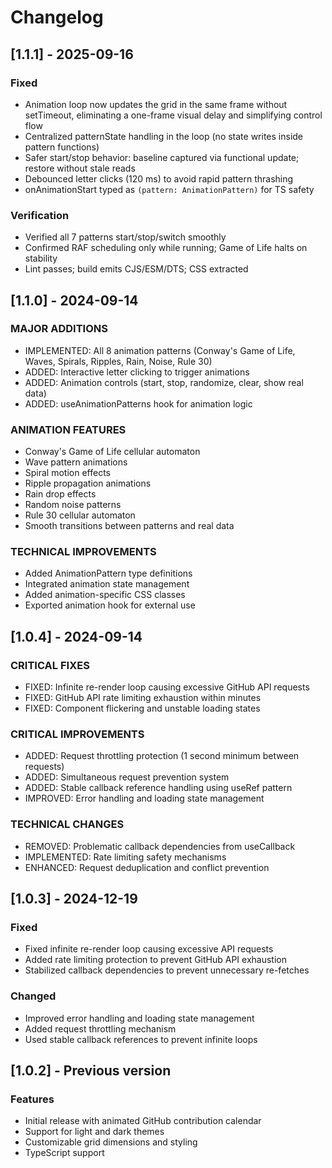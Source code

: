 # Changelog

## [1.1.1] - 2025-09-16
### Fixed
- Animation loop now updates the grid in the same frame without setTimeout, eliminating a one-frame visual delay and simplifying control flow
- Centralized patternState handling in the loop (no state writes inside pattern functions)
- Safer start/stop behavior: baseline captured via functional update; restore without stale reads
- Debounced letter clicks (120 ms) to avoid rapid pattern thrashing
- onAnimationStart typed as `(pattern: AnimationPattern)` for TS safety

### Verification
- Verified all 7 patterns start/stop/switch smoothly
- Confirmed RAF scheduling only while running; Game of Life halts on stability
- Lint passes; build emits CJS/ESM/DTS; CSS extracted

## [1.1.0] - 2024-09-14
### MAJOR ADDITIONS
- IMPLEMENTED: All 8 animation patterns (Conway's Game of Life, Waves, Spirals, Ripples, Rain, Noise, Rule 30)
- ADDED: Interactive letter clicking to trigger animations
- ADDED: Animation controls (start, stop, randomize, clear, show real data)
- ADDED: useAnimationPatterns hook for animation logic

### ANIMATION FEATURES
- Conway's Game of Life cellular automaton
- Wave pattern animations
- Spiral motion effects  
- Ripple propagation animations
- Rain drop effects
- Random noise patterns
- Rule 30 cellular automaton
- Smooth transitions between patterns and real data

### TECHNICAL IMPROVEMENTS
- Added AnimationPattern type definitions
- Integrated animation state management
- Added animation-specific CSS classes
- Exported animation hook for external use

## [1.0.4] - 2024-09-14
### CRITICAL FIXES
- FIXED: Infinite re-render loop causing excessive GitHub API requests
- FIXED: GitHub API rate limiting exhaustion within minutes
- FIXED: Component flickering and unstable loading states

### CRITICAL IMPROVEMENTS  
- ADDED: Request throttling protection (1 second minimum between requests)
- ADDED: Simultaneous request prevention system
- ADDED: Stable callback reference handling using useRef pattern
- IMPROVED: Error handling and loading state management

### TECHNICAL CHANGES
- REMOVED: Problematic callback dependencies from useCallback
- IMPLEMENTED: Rate limiting safety mechanisms
- ENHANCED: Request deduplication and conflict prevention

## [1.0.3] - 2024-12-19
### Fixed
- Fixed infinite re-render loop causing excessive API requests
- Added rate limiting protection to prevent GitHub API exhaustion
- Stabilized callback dependencies to prevent unnecessary re-fetches

### Changed
- Improved error handling and loading state management
- Added request throttling mechanism
- Used stable callback references to prevent infinite loops

## [1.0.2] - Previous version
### Features
- Initial release with animated GitHub contribution calendar
- Support for light and dark themes
- Customizable grid dimensions and styling
- TypeScript support
